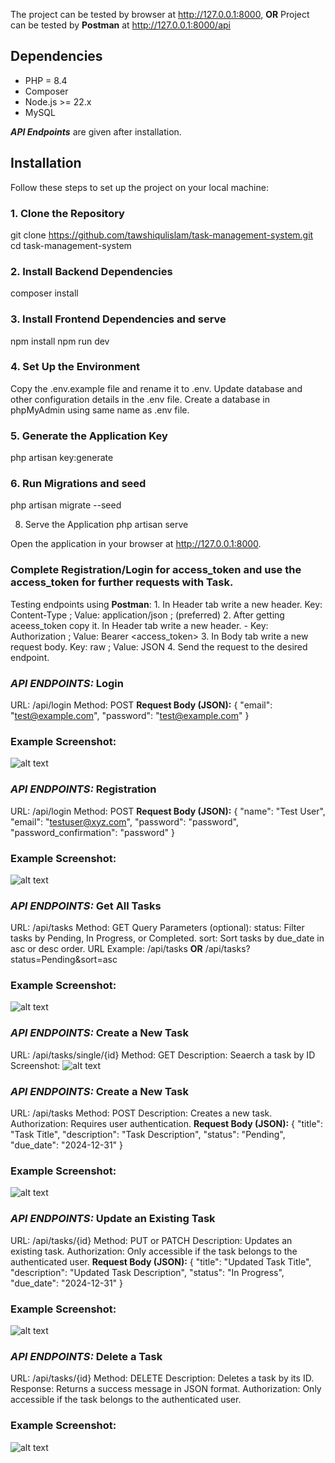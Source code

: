 The project can be tested by browser at http://127.0.0.1:8000,
**OR**
Project can be tested by **Postman** at http://127.0.0.1:8000/api

## Dependencies
- PHP = 8.4
- Composer
- Node.js >= 22.x
- MySQL

***API Endpoints*** are given after installation.

## Installation

Follow these steps to set up the project on your local machine:

### 1. Clone the Repository
git clone https://github.com/tawshiqulislam/task-management-system.git
cd task-management-system

### 2. Install Backend Dependencies
composer install

### 3. Install Frontend Dependencies and serve
npm install
npm run dev

### 4. Set Up the Environment
Copy the .env.example file and rename it to .env.
Update database and other configuration details in the .env file.
Create a database in phpMyAdmin using same name as .env file.

### 5. Generate the Application Key
php artisan key:generate

### 6. Run Migrations and seed
php artisan migrate --seed

8. Serve the Application
php artisan serve

Open the application in your browser at http://127.0.0.1:8000.

### **Complete Registration/Login for access_token and use the access_token for further requests with Task.**
Testing endpoints using **Postman**:
    1. In Header tab write a new header. Key: Content-Type ; Value: application/json ; (preferred)
    2. After getting aceess_token copy it. In Header tab write a new header. 
        - Key: Authorization ; Value: Bearer <access_token>
    3. In Body tab write a new request body. Key: raw ; Value: JSON
    4. Send the request to the desired endpoint.

### *API ENDPOINTS:* Login
URL: /api/login
Method: POST
**Request Body (JSON):**
{
    "email": "test@example.com",
    "password": "test@example.com"
}
### Example Screenshot:
![alt text](image-1.png)

### *API ENDPOINTS:* Registration
URL: /api/login
Method: POST
**Request Body (JSON):**
{
    "name": "Test User",
    "email": "testuser@xyz.com",
    "password": "password",
    "password_confirmation": "password"
}
### Example Screenshot:
![alt text](image.png)

### *API ENDPOINTS:* Get All Tasks
URL: /api/tasks
Method: GET
Query Parameters (optional): status: Filter tasks by Pending, In Progress, or Completed. sort: Sort tasks by due_date in asc or desc order.
URL Example: /api/tasks  **OR**   /api/tasks?status=Pending&sort=asc
### Example Screenshot:
![alt text](image-2.png)

### *API ENDPOINTS:* Create a New Task
URL: /api/tasks/single/{id}
Method: GET
Description: Seaerch a task by ID
Screenshot:
![alt text](image-6.png)

### *API ENDPOINTS:* Create a New Task
URL: /api/tasks
Method: POST
Description: Creates a new task.
Authorization: Requires user authentication.
**Request Body (JSON):**
{
  "title": "Task Title",
  "description": "Task Description",
  "status": "Pending",
  "due_date": "2024-12-31"
}
### Example Screenshot:
![alt text](image-3.png)

### *API ENDPOINTS:* Update an Existing Task
URL: /api/tasks/{id}
Method: PUT or PATCH
Description: Updates an existing task.
Authorization: Only accessible if the task belongs to the authenticated user.
**Request Body (JSON):**
{
  "title": "Updated Task Title",
  "description": "Updated Task Description",
  "status": "In Progress",
  "due_date": "2024-12-31"
}
### Example Screenshot:
![alt text](image-4.png)

### *API ENDPOINTS:* Delete a Task
URL: /api/tasks/{id}
Method: DELETE
Description: Deletes a task by its ID.
Response: Returns a success message in JSON format.
Authorization: Only accessible if the task belongs to the authenticated user.
### Example Screenshot:
![alt text](image-5.png)



